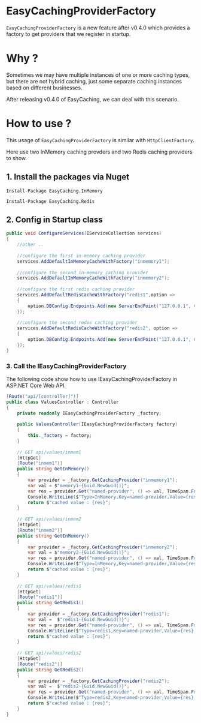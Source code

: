 # EasyCachingProviderFactory

`EasyCachingProviderFactory` is a new feature after v0.4.0 which provides a factory to get providers 
that we register in startup.

# Why ?

Sometimes we may have multiple instances of one or more caching types, but there are not hybrid caching, 
just some separate caching instances based on different businesses.

After releasing v0.4.0 of EasyCaching, we can deal with this scenario.

# How to use ?

This usage of `EasyCachingProviderFactory` is similar with `HttpClientFactory`.

Here use two InMemory caching provders and two Redis caching providers to show.

## 1. Install the packages via Nuget

```
Install-Package EasyCaching.InMemory

Install-Package EasyCaching.Redis
```

## 2. Config in Startup class

```csharp
public void ConfigureServices(IServiceCollection services)  
{  
    //other ..  
      
    //configure the first in-memory caching provider  
    services.AddDefaultInMemoryCacheWithFactory("inmemory1");  
      
    //configure the second in-memory caching provider  
    services.AddDefaultInMemoryCacheWithFactory("inmemory2");  
    
    //configure the first redis caching provider  
    services.AddDefaultRedisCacheWithFactory("redis1",option =>  
    {  
        option.DBConfig.Endpoints.Add(new ServerEndPoint("127.0.0.1", 6379));  
    });  
  
    //configure the second redis caching provider  
    services.AddDefaultRedisCacheWithFactory("redis2", option =>  
    {  
        option.DBConfig.Endpoints.Add(new ServerEndPoint("127.0.0.1", 6380));  
    });  
}  
```

### 3. Call the IEasyCachingProviderFactory

The following code show how to use IEasyCachingProviderFactory in ASP.NET Core Web API.

```csharp
[Route("api/[controller]")]  
public class ValuesController : Controller  
{  
    private readonly IEasyCachingProviderFactory _factory;  
  
    public ValuesController(IEasyCachingProviderFactory factory)  
    {  
        this._factory = factory;  
    }  
  
    // GET api/values/inmem1
    [HttpGet]  
    [Route("inmem1")]  
    public string GetInMemory()  
    {  
        var provider = _factory.GetCachingProvider("inmemory1");  
        var val = $"memory1-{Guid.NewGuid()}";  
        var res = provider.Get("named-provider", () => val, TimeSpan.FromMinutes(1));  
        Console.WriteLine($"Type=InMemory,Key=named-provider,Value={res},Time:{DateTime.Now.ToString("yyyy-MM-dd HH:mm:ss")}");  
        return $"cached value : {res}";                 
    }  
    
    // GET api/values/inmem2
    [HttpGet]  
    [Route("inmem2")]  
    public string GetInMemory()  
    {  
        var provider = _factory.GetCachingProvider("inmemory2");  
        var val = $"memory2-{Guid.NewGuid()}";  
        var res = provider.Get("named-provider", () => val, TimeSpan.FromMinutes(1));  
        Console.WriteLine($"Type=InMemory,Key=named-provider,Value={res},Time:{DateTime.Now.ToString("yyyy-MM-dd HH:mm:ss")}");  
        return $"cached value : {res}";                 
    }  
  
    // GET api/values/redis1  
    [HttpGet]  
    [Route("redis1")]  
    public string GetRedis1()  
    {  
        var provider = _factory.GetCachingProvider("redis1");  
        var val =  $"redis1-{Guid.NewGuid()}";  
        var res = provider.Get("named-provider", () => val, TimeSpan.FromMinutes(1));  
        Console.WriteLine($"Type=redis1,Key=named-provider,Value={res},Time:{DateTime.Now.ToString("yyyy-MM-dd HH:mm:ss")}");  
        return $"cached value : {res}";  
    }  
      
    // GET api/values/redis2  
    [HttpGet]  
    [Route("redis2")]  
    public string GetRedis2()  
    {  
        var provider = _factory.GetCachingProvider("redis2");  
        var val =  $"redis2-{Guid.NewGuid()}";  
        var res = provider.Get("named-provider", () => val, TimeSpan.FromMinutes(1));  
        Console.WriteLine($"Type=redis2,Key=named-provider,Value={res},Time:{DateTime.Now.ToString("yyyy-MM-dd HH:mm:ss")}");  
        return $"cached value : {res}";  
    }  
}  
```
